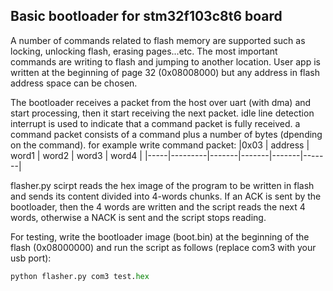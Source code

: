 ## Basic bootloader for stm32f103c8t6 board

A number of commands related to flash memory are supported such as locking, unlocking flash, erasing pages...etc. The most important commands are writing to flash and jumping to another location. User app is written at the beginning of page 32 (0x08008000) but any address in flash address space can be chosen.

The bootloader receives a packet from the host over uart (with dma) and start processing, then it start receiving the next packet. idle line detection interrupt is used to indicate that a command packet is fully received. a command packet consists of a command plus a number of bytes (dpending on the command). for example write command packet:
|0x03 | address | word1 | word2 | word3 | word4 |
|-----|---------|-------|-------|-------|-------|

flasher.py scirpt reads the hex image of the program to be written in flash and sends its content divided into 4-words chunks. If an ACK is sent by the bootloader, then the 4 words are written and the script reads the next 4 words, otherwise a NACK is sent and the script stops reading.

For testing, write the bootloader image (boot.bin) at the beginning of the flash (0x08000000) and run the script as follows (replace com3 with your usb port):
```python
python flasher.py com3 test.hex
```
